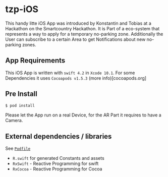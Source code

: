 # tzp-iOS

This handy litte iOS App was introduced by Konstantin and Tobias at a Hackathon on the Smartcountry Hackathon.
It is Part of a eco-system that represents a way to apply for a temporary no-parking zone.
Additionally the User can subscribe to a certain Area to get Notifications about new no-parking zones.

## App Requirements

This iOS App is written with `swift 4.2` in `Xcode 10.1`.
For some Dependencies it uses `Cocoapods v1.5.3` (more info)[cocoapods.org]

## Pre Install

```BASH
$ pod install
```

Please let the App run on a real Device, for the AR Part it requires to have a Camera.


## External dependencies / libraries

See [`Podfile`](Podfile)

- `R.swift` for generated Constants and assets
- `RxSwift` - Reactive Programming for swift
- `RxCocoa` - Reactive Programming for Cocoa
